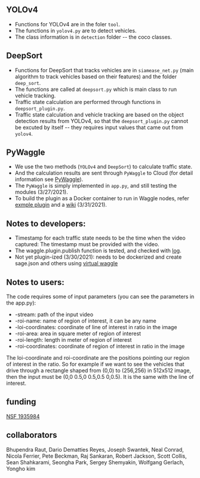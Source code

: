 ## YOLOv4

- Functions for YOLOv4 are in the foler `tool`. <br/>
- The functions in `yolov4.py` are to detect vehicles. <br/>
- The class information is in `detection` folder -- the coco classes.

## DeepSort
- Functions for DeepSort that tracks vehicles are in `siamease_net.py` (main algorithm to track vehicles based on their features) and the folder `deep_sort`. <br/>
- The functions are called at `deepsort.py` which is main class to run vehicle tracking. <br/>
- Traffic state calculation are performed through functions in `deepsort_plugin.py`. <br/>
- Traffic state calculation and vehicle tracking are based on the object detection results from YOLOv4, so that the `deepsort_plugin.py` cannot be excuted by itself -- they requires input values that came out from `yolov4`.

## PyWaggle
- We use the two methods (`YOLOv4` and `DeepSort`) to calculate traffic state. <br/>
- And the calculation results are sent through `PyWaggle` to Cloud (for detail information see [PyWaggle](https://github.com/waggle-sensor/pywaggle)). <br/>
- The `PyWaggle` is simply implemented in `app.py`, and still testing the modules (3/27/2021).
- To build the plugin as a Docker container to run in Waggle nodes, refer [exmple plugin](https://github.com/waggle-sensor/plugin-helloworld-ml) and a [wiki](https://github.com/waggle-sensor/plugin-helloworld-ml/wiki/Dockerization:-Getting-Started#dockerization-getting-started) (3/31/2021).


## Notes to developers:
- Timestamp for each traffic state needs to be the time when the video captured: The timestamp must be provided with the video.
- The waggle.plugin.publish function is tested, and checked with [log](https://github.com/waggle-sensor/pywaggle/wiki/Plugins:-Getting-Started#debug-logging).
- Not yet plugin-ized (3/30/2021): needs to be dockerized and create sage.json and others using [virtual waggle](https://github.com/waggle-sensor/virtual-waggle#running-node-application-stack)

## Notes to users:
The code requires some of input parameters (you can see the parameters in the app.py):
-	-stream: path of the input video
-	-roi-name: name of region of interest, it can be any name
-	-loi-coordinates: coordinate of line of interest in ratio in the image
-	-roi-area: area in square meter of region of interest
-	-roi-length: length in meter of region of interest
-	-roi-coordinates: coordinate of region of interest in ratio in the image

The loi-coordinate and roi-coordinate are the positions pointing our region of interest in the ratio. So for example if we want to see the vehicles that drive through a rectangle shaped from (0,0) to (256,256) in 512x512 image, then the input must be (0,0 0.5,0 0.5,0.5 0,0.5). It is the same with the line of interest.

## funding
[NSF 1935984](https://www.nsf.gov/awardsearch/showAward?AWD_ID=1935984)

## collaborators
Bhupendra Raut, Dario Dematties Reyes, Joseph Swantek, Neal Conrad, Nicola Ferrier, Pete Beckman, Raj Sankaran, Robert Jackson, Scott Collis, Sean Shahkarami, Seongha Park, Sergey Shemyakin, Wolfgang Gerlach, Yongho kim
